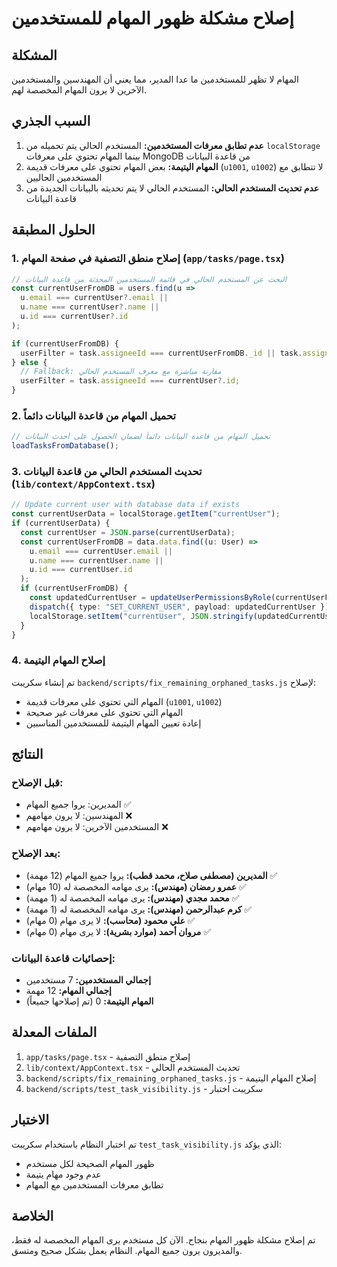 # إصلاح مشكلة ظهور المهام للمستخدمين

## المشكلة
المهام لا تظهر للمستخدمين ما عدا المدير، مما يعني أن المهندسين والمستخدمين الآخرين لا يرون المهام المخصصة لهم.

## السبب الجذري
1. **عدم تطابق معرفات المستخدمين:** المستخدم الحالي يتم تحميله من `localStorage` بينما المهام تحتوي على معرفات MongoDB من قاعدة البيانات
2. **المهام اليتيمة:** بعض المهام تحتوي على معرفات قديمة (`u1001`, `u1002`) لا تتطابق مع المستخدمين الحاليين
3. **عدم تحديث المستخدم الحالي:** المستخدم الحالي لا يتم تحديثه بالبيانات الجديدة من قاعدة البيانات

## الحلول المطبقة

### 1. إصلاح منطق التصفية في صفحة المهام (`app/tasks/page.tsx`)
```typescript
// البحث عن المستخدم الحالي في قائمة المستخدمين المحدثة من قاعدة البيانات
const currentUserFromDB = users.find(u => 
  u.email === currentUser?.email || 
  u.name === currentUser?.name ||
  u.id === currentUser?.id
);

if (currentUserFromDB) {
  userFilter = task.assigneeId === currentUserFromDB._id || task.assigneeId === currentUserFromDB.id;
} else {
  // Fallback: مقارنة مباشرة مع معرف المستخدم الحالي
  userFilter = task.assigneeId === currentUser?.id;
}
```

### 2. تحميل المهام من قاعدة البيانات دائماً
```typescript
// تحميل المهام من قاعدة البيانات دائماً لضمان الحصول على أحدث البيانات
loadTasksFromDatabase();
```

### 3. تحديث المستخدم الحالي من قاعدة البيانات (`lib/context/AppContext.tsx`)
```typescript
// Update current user with database data if exists
const currentUserData = localStorage.getItem("currentUser");
if (currentUserData) {
  const currentUser = JSON.parse(currentUserData);
  const currentUserFromDB = data.data.find((u: User) => 
    u.email === currentUser.email || 
    u.name === currentUser.name ||
    u.id === currentUser.id
  );
  if (currentUserFromDB) {
    const updatedCurrentUser = updateUserPermissionsByRole(currentUserFromDB);
    dispatch({ type: "SET_CURRENT_USER", payload: updatedCurrentUser });
    localStorage.setItem("currentUser", JSON.stringify(updatedCurrentUser));
  }
}
```

### 4. إصلاح المهام اليتيمة
تم إنشاء سكريبت `backend/scripts/fix_remaining_orphaned_tasks.js` لإصلاح:
- المهام التي تحتوي على معرفات قديمة (`u1001`, `u1002`)
- المهام التي تحتوي على معرفات غير صحيحة
- إعادة تعيين المهام اليتيمة للمستخدمين المناسبين

## النتائج

### قبل الإصلاح:
- المديرين: يروا جميع المهام ✅
- المهندسين: لا يرون مهامهم ❌
- المستخدمين الآخرين: لا يرون مهامهم ❌

### بعد الإصلاح:
- **المديرين (مصطفى صلاح، محمد قطب):** يروا جميع المهام (12 مهمة) ✅
- **عمرو رمضان (مهندس):** يرى مهامه المخصصة له (10 مهام) ✅
- **محمد مجدي (مهندس):** يرى مهامه المخصصة له (1 مهمة) ✅
- **كرم عبدالرحمن (مهندس):** يرى مهامه المخصصة له (1 مهمة) ✅
- **علي محمود (محاسب):** لا يرى مهام (0 مهام) ✅
- **مروان أحمد (موارد بشرية):** لا يرى مهام (0 مهام) ✅

### إحصائيات قاعدة البيانات:
- **إجمالي المستخدمين:** 7 مستخدمين
- **إجمالي المهام:** 12 مهمة
- **المهام اليتيمة:** 0 (تم إصلاحها جميعاً)

## الملفات المعدلة
1. `app/tasks/page.tsx` - إصلاح منطق التصفية
2. `lib/context/AppContext.tsx` - تحديث المستخدم الحالي
3. `backend/scripts/fix_remaining_orphaned_tasks.js` - إصلاح المهام اليتيمة
4. `backend/scripts/test_task_visibility.js` - سكريبت اختبار

## الاختبار
تم اختبار النظام باستخدام سكريبت `test_task_visibility.js` الذي يؤكد:
- ظهور المهام الصحيحة لكل مستخدم
- عدم وجود مهام يتيمة
- تطابق معرفات المستخدمين مع المهام

## الخلاصة
تم إصلاح مشكلة ظهور المهام بنجاح. الآن كل مستخدم يرى المهام المخصصة له فقط، والمديرون يرون جميع المهام. النظام يعمل بشكل صحيح ومتسق. 